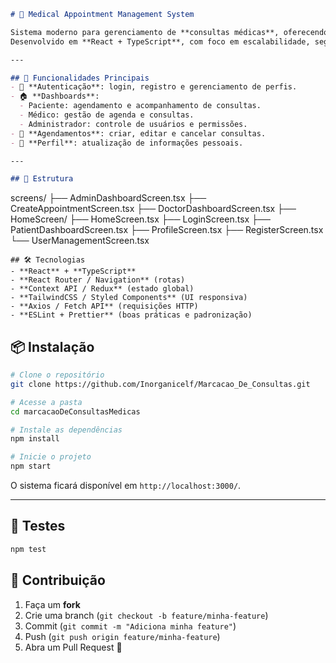 ```markdown
# 🏥 Medical Appointment Management System

Sistema moderno para gerenciamento de **consultas médicas**, oferecendo acesso personalizado para **pacientes**, **médicos** e **administradores**.  
Desenvolvido em **React + TypeScript**, com foco em escalabilidade, segurança e experiência do usuário.

---

## 🚀 Funcionalidades Principais
- 🔐 **Autenticação**: login, registro e gerenciamento de perfis.  
- 🏠 **Dashboards**:
  - Paciente: agendamento e acompanhamento de consultas.  
  - Médico: gestão de agenda e consultas.  
  - Administrador: controle de usuários e permissões.  
- 📅 **Agendamentos**: criar, editar e cancelar consultas.  
- 👤 **Perfil**: atualização de informações pessoais.  

---

## 📂 Estrutura
```

screens/
├── AdminDashboardScreen.tsx
├── CreateAppointmentScreen.tsx
├── DoctorDashboardScreen.tsx
├── HomeScreen/
├── HomeScreen.tsx
├── LoginScreen.tsx
├── PatientDashboardScreen.tsx
├── ProfileScreen.tsx
├── RegisterScreen.tsx
└── UserManagementScreen.tsx

````
## 🛠️ Tecnologias
- **React** + **TypeScript**  
- **React Router / Navigation** (rotas)  
- **Context API / Redux** (estado global)  
- **TailwindCSS / Styled Components** (UI responsiva)  
- **Axios / Fetch API** (requisições HTTP)  
- **ESLint + Prettier** (boas práticas e padronização)  
````


## 📦 Instalação
```bash
# Clone o repositório
git clone https://github.com/Inorganicelf/Marcacao_De_Consultas.git

# Acesse a pasta
cd marcacaoDeConsultasMedicas

# Instale as dependências
npm install

# Inicie o projeto
npm start
````

O sistema ficará disponível em `http://localhost:3000/`.

---

## 🧪 Testes

```bash
npm test
```

## 🤝 Contribuição

1. Faça um **fork**
2. Crie uma branch (`git checkout -b feature/minha-feature`)
3. Commit (`git commit -m "Adiciona minha feature"`)
4. Push (`git push origin feature/minha-feature`)
5. Abra um Pull Request 🎉
```

